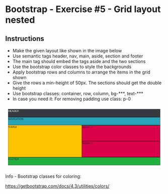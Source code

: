 # Bootstrap - Exercise #5 - Grid layout nested

## Instructions

- Make the given layout like shown in the image below
- Use semantic tags header, nav, main, aside, section and footer
- The main tag should embed the tags aside and the two sections
- Use the bootstrap color classes to style the backgrounds
- Apply bootstrap rows and columns to arrange the items in the grid shown
- Give the rows a min-height of 50px. The sections should get the double height
- Use bootstrap classes: container, row, column, bg-\*\*\*, text-\*\*\*
- In case you need it: For removing padding use class: p-0

![Result](result.png)

Info - Bootstrap classes for coloring:

<https://getbootstrap.com/docs/4.3/utilities/colors/>
